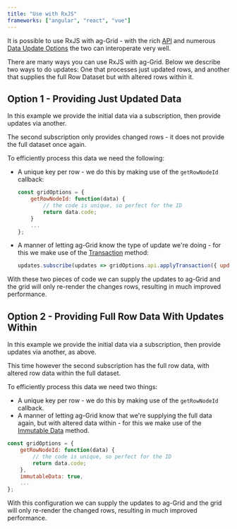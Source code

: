 ```yaml
---
title: "Use with RxJS"
frameworks: ["angular", "react", "vue"]
---
```


It is possible to use RxJS with ag-Grid - with the rich [API](../grid-api/) and numerous [Data Update Options](../data-update/) the two can interoperate very well.

There are many ways you can use RxJS with ag-Grid. Below we describe two ways to do updates: One that processes just updated rows, and another that supplies the full Row Dataset but with altered rows within it.

## Option 1 - Providing Just Updated Data

In this example we provide the initial data via a subscription, then provide updates via another.

The second subscription only provides changed rows - it does not provide the full dataset once again.

To efficiently process this data we need the following:

- A unique key per row - we do this by making use of the `getRowNodeId` callback:

    ```js
    const gridOptions = {
        getRowNodeId: function(data) {
            // the code is unique, so perfect for the ID
            return data.code;
        }
        ...
    };
    ```

- A manner of letting ag-Grid know the type of update we're doing - for this we make use of the [Transaction](../data-update/) method:

    ```js
    updates.subscribe(updates => gridOptions.api.applyTransaction({ update: updates }));
    ```

With these two pieces of code we can supply the updates to ag-Grid and the grid will only re-render the changes rows, resulting
in much improved performance.

<grid-example title='RxJS - Row Updates' name='rxjs-updates' type='generated' options='{ "enterprise": true, "extras": ["lodash", "rxjs", "bluebirdjs"], "modules": ["clientside", "rowgrouping"] }'></grid-example>

## Option 2 - Providing Full Row Data With Updates Within

In this example we provide the initial data via a subscription, then provide updates via another, as above.

This time however the second subscription has the full row data, with altered row data within the full dataset.

To efficiently process this data we need two things:


- A unique key per row - we do this by making use of the `getRowNodeId` callback.
- A manner of letting ag-Grid know that we're supplying the full data again, but with altered data within - for this we make use of the [Immutable Data](../immutable-data/) method.

```js
const gridOptions = {
    getRowNodeId: function(data) {
        // the code is unique, so perfect for the ID
        return data.code;
    },
    immutableData: true,
    ...
};
```

With this configuration we can supply the updates to ag-Grid and the grid will only re-render the changed rows, resulting in much improved performance.

<grid-example title='RxJS - Full Updates' name='rxjs-full' type='generated' options='{ "enterprise": true, "extras": ["lodash", "rxjs", "bluebirdjs"], "modules": ["clientside", "rowgrouping"] }'></grid-example>

